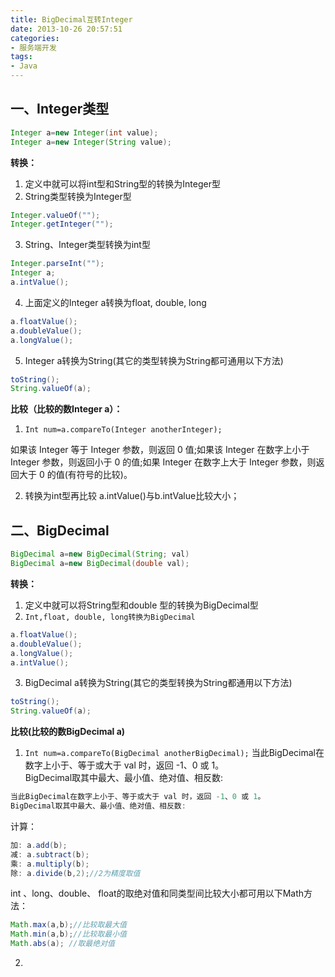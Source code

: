 ```yaml
---
title: BigDecimal互转Integer
date: 2013-10-26 20:57:51
categories:
- 服务端开发
tags:
- Java
---
```


## 一、Integer类型

```java
Integer a=new Integer(int value); 
Integer a=new Integer(String value);
```
<!-- more -->
**转换：**
1. 定义中就可以将int型和String型的转换为Integer型  
2. String类型转换为Integer型
```java
Integer.valueOf("");
Integer.getInteger("");
```

3. String、Integer类型转换为int型
```java
Integer.parseInt("");
Integer a;
a.intValue();
```

4. 上面定义的Integer a转换为float, double, long
```java
a.floatValue();
a.doubleValue();
a.longValue();
```

5. Integer a转换为String(其它的类型转换为String都可通用以下方法)
```java
toString();
String.valueOf(a);
```

**比较（比较的数Integer a）：**

1. `Int num=a.compareTo(Integer anotherInteger);`

如果该 Integer 等于 Integer 参数，则返回 0 值;如果该 Integer 在数字上小于 Integer 参数，则返回小于 0 的值;如果 Integer 在数字上大于 Integer 参数，则返回大于 0 的值(有符号的比较)。

2. 转换为int型再比较
a.intValue()与b.intValue比较大小；

## 二、BigDecimal

```java
BigDecimal a=new BigDecimal(String; val)
BigDecimal a=new BigDecimal(double val);
```

**转换：**
1. 定义中就可以将String型和double 型的转换为BigDecimal型
2. `Int,float, double, long转换为BigDecimal`
```java
a.floatValue();
a.doubleValue();
a.longValue();
a.intValue();
```

3. BigDecimal a转换为String(其它的类型转换为String都通用以下方法)
```java
toString();
String.valueOf(a);
```

**比较(比较的数BigDecimal a)**

1. `Int num=a.compareTo(BigDecimal anotherBigDecimal);`
当此BigDecimal在数字上小于、等于或大于 val 时，返回 -1、0 或 1。  
BigDecimal取其中最大、最小值、绝对值、相反数:
```java
当此BigDecimal在数字上小于、等于或大于 val 时，返回 -1、0 或 1。
BigDecimal取其中最大、最小值、绝对值、相反数:
```

计算：
```java
加: a.add(b);
减: a.subtract(b);
乘: a.multiply(b);
除: a.divide(b,2);//2为精度取值
```

int 、long、double、 float的取绝对值和同类型间比较大小都可用以下Math方法：
```java
Math.max(a,b);//比较取最大值
Math.min(a,b);//比较取最小值
Math.abs(a); //取最绝对值
```


2. 
